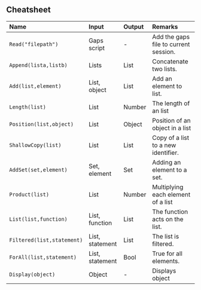 ## Cheatsheet

| Name | Input | Output | Remarks|
|:-|:-|:-|:-|
|`Read("filepath")`| Gaps script | - | Add the gaps file to current session.|
|`Append(lista,listb)`| Lists | List | Concatenate two lists.|
|`Add(list,element)`| List, object| List | Add an element to list.|
|`Length(list)`| List | Number | The length of an list|
|`Position(list,object)`| List | Object | Position of an object in a list|
|`ShallowCopy(list)`| List | List | Copy of a list to a new identifier.|
|`AddSet(set,element)`| Set, element | Set | Adding an element to a set. |
|`Product(list)`| List | Number | Multiplying each element of a list |
|`List(list,function)`| List, function | List | The function acts on the list.|
|`Filtered(list,statement)`| List, statement | List | The list is filtered.|
|`ForAll(list,statement)`| List, statement | Bool | True for all elements.|
|`Display(object)`| Object |-| Displays object |


